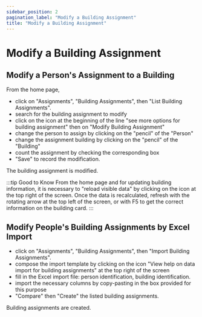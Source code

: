 ```yaml
---
sidebar_position: 2
pagination_label: "Modify a Building Assignment"
title: "Modify a Building Assignment"
---
```

# Modify a Building Assignment


## Modify a Person's Assignment to a Building

From the home page,

-   click on "Assignments", "Building Assignments", then "List Building Assignments".
-   search for the building assignment to modify
-   click on the icon at the beginning of the line "see more options for building assignment" then on "Modify Building Assignment"
-   change the person to assign by clicking on the "pencil" of the "Person"
-   change the assignment building by clicking on the "pencil" of the "Building"
-   count the assignment by checking the corresponding box
-   "Save" to record the modification.

The building assignment is modified.

:::tip Good to Know
From the home page and for updating building information, it is necessary to "reload visible data" by clicking on the icon at the top right of the screen. Once the data is recalculated, refresh with the rotating arrow at the top left of the screen, or with F5 to get the correct information on the building card.
:::


## Modify People's Building Assignments by Excel Import

-   click on "Assignments", "Building Assignments", then "Import Building Assignments".
-   compose the import template by clicking on the icon "View help on data import for building assignments" at the top right of the screen
-   fill in the Excel import file: person identification, building identification.
-   import the necessary columns by copy-pasting in the box provided for this purpose
-   "Compare" then "Create" the listed building assignments.

Building assignments are created.